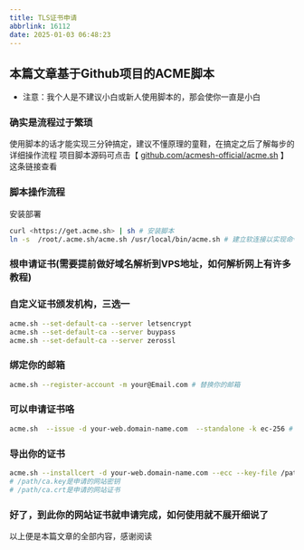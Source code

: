 ```yaml
---
title: TLS证书申请
abbrlink: 16112
date: 2025-01-03 06:48:23
---
```


## 本篇文章基于Github项目的ACME脚本

- 注意：我个人是不建议小白或新人使用脚本的，那会使你一直是小白

### 确实是流程过于繁琐

使用脚本的话才能实现三分钟搞定，建议不懂原理的童鞋，在搞定之后了解每步的详细操作流程
项目脚本源码可点击【 [github.com/acmesh-official/acme.sh](https://github.com/acmesh-official/acme.sh) 】 这条链接查看

### 脚本操作流程

安装部署

```bash
curl <https://get.acme.sh> | sh # 安装脚本
ln -s  /root/.acme.sh/acme.sh /usr/local/bin/acme.sh # 建立软连接以实现命令植入
```

### 根申请证书(需要提前做好域名解析到VPS地址，如何解析网上有许多教程)

### 自定义证书颁发机构，三选一

```bash
acme.sh --set-default-ca --server letsencrypt
acme.sh --set-default-ca --server buypass
acme.sh --set-default-ca --server zerossl

```

### 绑定你的邮箱

```bash
acme.sh --register-account -m your@Email.com # 替换你的邮箱
```

### 可以申请证书咯

```bash
acme.sh  --issue -d your-web.domain-name.com  --standalone -k ec-256 # 替换你的域名
```

### 导出你的证书

```bash
acme.sh --installcert -d your-web.domain-name.com --ecc --key-file /path/ca.key --fullchain-file /path/ca.crt # 替换你的域名，以及密钥和证书的路径与名称
# /path/ca.key是申请的网站密钥
# /path/ca.crt是申请的网站证书
```

### 好了，到此你的网站证书就申请完成，如何使用就不展开细说了

以上便是本篇文章的全部内容，感谢阅读